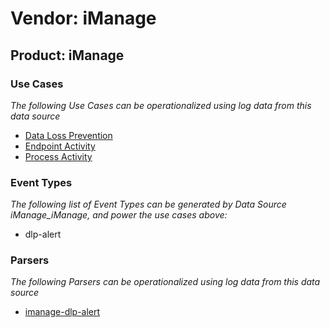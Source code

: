 Vendor: iManage
===============
Product: iManage
----------------

### Use Cases

_The following Use Cases can be operationalized using log data from this data source_

* [Data Loss Prevention](../UseCases/usecase_data_loss_prevention.md)
* [Endpoint Activity](../UseCases/usecase_endpoint_activity.md)
* [Process Activity](../UseCases/usecase_process_activity.md)


### Event Types

_The following list of Event Types can be generated by Data Source iManage_iManage, and power the use cases above:_

- dlp-alert


### Parsers

_The following Parsers can be operationalized using log data from this data source_

* [imanage-dlp-alert](../Parsers/parserContent_imanage-dlp-alert.md)
